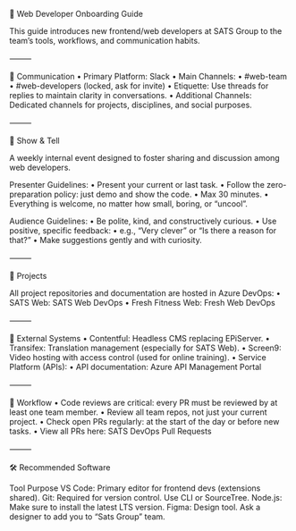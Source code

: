 👋 Web Developer Onboarding Guide

This guide introduces new frontend/web developers at SATS Group to the team’s tools, workflows, and communication habits.

⸻

💬 Communication
	•	Primary Platform: Slack
	•	Main Channels:
	•	#web-team
	•	#web-developers (locked, ask for invite)
	•	Etiquette: Use threads for replies to maintain clarity in conversations.
	•	Additional Channels: Dedicated channels for projects, disciplines, and social purposes.

⸻

🎤 Show & Tell

A weekly internal event designed to foster sharing and discussion among web developers.

Presenter Guidelines:
	•	Present your current or last task.
	•	Follow the zero-preparation policy: just demo and show the code.
	•	Max 30 minutes.
	•	Everything is welcome, no matter how small, boring, or “uncool”.

Audience Guidelines:
	•	Be polite, kind, and constructively curious.
	•	Use positive, specific feedback:
	•	e.g., “Very clever” or “Is there a reason for that?”
	•	Make suggestions gently and with curiosity.

⸻

📁 Projects

All project repositories and documentation are hosted in Azure DevOps:
	•	SATS Web: SATS Web DevOps
	•	Fresh Fitness Web: Fresh Web DevOps

⸻

🧰 External Systems
	•	Contentful: Headless CMS replacing EPiServer.
	•	Transifex: Translation management (especially for SATS Web).
	•	Screen9: Video hosting with access control (used for online training).
	•	Service Platform (APIs):
	•	API documentation: Azure API Management Portal

⸻

🔄 Workflow
	•	Code reviews are critical: every PR must be reviewed by at least one team member.
	•	Review all team repos, not just your current project.
	•	Check open PRs regularly: at the start of the day or before new tasks.
	•	View all PRs here: SATS DevOps Pull Requests

⸻

🛠 Recommended Software

Tool	    Purpose
VS Code:	Primary editor for frontend devs (extensions shared).
Git:	    Required for version control. Use CLI or SourceTree.
Node.js:	Make sure to install the latest LTS version.
Figma:	    Design tool. Ask a designer to add you to “Sats Group” team.